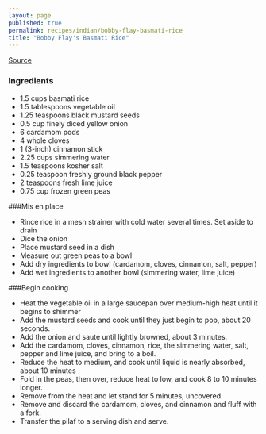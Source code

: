 ```yaml
---
layout: page
published: true
permalink: recipes/indian/bobby-flay-basmati-rice
title: "Bobby Flay's Basmati Rice"
---
```


[Source](http://www.foodnetwork.com/recipes/bobby-flay/basmati-rice-pilaf-with-peas-recipe.html)

### Ingredients

- 1.5 cups basmati rice
- 1.5 tablespoons vegetable oil
- 1.25 teaspoons black mustard seeds
- 0.5 cup finely diced yellow onion
- 6 cardamom pods
- 4 whole cloves
- 1 (3-inch) cinnamon stick
- 2.25 cups simmering water
- 1.5 teaspoons kosher salt
- 0.25 teaspoon freshly ground black pepper
- 2 teaspoons fresh lime juice
- 0.75 cup frozen green peas

###Mis en place
- Rince rice in a mesh strainer with cold water several times. Set aside to drain
- Dice the onion
- Place mustard seed in a dish
- Measure out green peas to a bowl
- Add dry ingredients to bowl (cardamom, cloves, cinnamon, salt, pepper)
- Add wet ingredients to another bowl (simmering water, lime juice)

###Begin cooking
- Heat the vegetable oil in a large saucepan over medium-high heat until it begins to shimmer
- Add the mustard seeds and cook until they just begin to pop, about 20 seconds. 
- Add the onion and saute until lightly browned, about 3 minutes. 
- Add the cardamom, cloves, cinnamon, rice, the simmering water, salt, pepper and lime juice, and bring to a boil.
- Reduce the heat to medium, and cook until liquid is nearly absorbed, about 10 minutes 
- Fold in the peas, then over, reduce heat to low, and cook 8 to 10 minutes longer. 
- Remove from the heat and let stand for 5 minutes, uncovered. 
- Remove and discard the cardamom, cloves, and cinnamon and fluff with a fork.
- Transfer the pilaf to a serving dish and serve.
